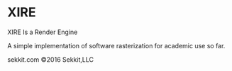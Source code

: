 # XIRE
XIRE Is a Render Engine

A simple implementation of software rasterization for academic use so far.

sekkit.com
©2016 Sekkit,LLC
